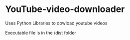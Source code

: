 # YouTube-video-downloader
Uses Python Libraries to dowload youtube videos

Executable file is in the /dist folder
